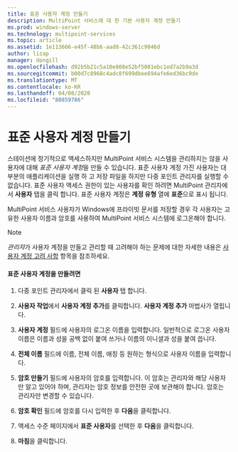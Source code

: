 ```yaml
---
title: 표준 사용자 계정 만들기
description: MultiPoint 서비스에 대 한 기본 사용자 계정 만들기
ms.prod: windows-server
ms.technology: multipoint-services
ms.topic: article
ms.assetid: 1e113666-e45f-48b6-aad8-42c361c9046d
author: lizap
manager: dongill
ms.openlocfilehash: d92b5b21c5a10e808e52bf5081ebc1ed7a2b9a3d
ms.sourcegitcommit: b00d7c8968c4adc8f699dbee694afe6ed36bc9de
ms.translationtype: MT
ms.contentlocale: ko-KR
ms.lasthandoff: 04/08/2020
ms.locfileid: "80859786"
---
```

# <a name="create-a-standard-user-account"></a>표준 사용자 계정 만들기
스테이션에 정기적으로 액세스하지만 MultiPoint 서비스 시스템을 관리하지는 않을 사용자에 대해 *표준 사용자 계정*을 만들 수 있습니다. 표준 사용자 계정 가진 사용자는 대부분의 애플리케이션을 실행 하 고 저장 파일을 하지만 다중 포인트 관리자를 실행할 수 없습니다. 표준 사용자 액세스 권한이 있는 사용자를 확인 하려면 MultiPoint 관리자에서 **사용자** 탭을 클릭 합니다. 표준 사용자 계정은 **계정 유형** 열에 **표준**으로 표시 됩니다.  
  
MultiPoint 서비스 사용자가 Windows에 프라이빗 문서를 저장할 경우 각 사용자는 고유한 사용자 이름과 암호를 사용하여 MultiPoint 서비스 시스템에 로그온해야 합니다.  
  
> [!NOTE]  
> *관리자*가 사용자 계정을 만들고 관리할 때 고려해야 하는 문제에 대한 자세한 내용은 [사용자 계정 고려 사항](User-Account-Considerations.md) 항목을 참조하세요.  
  
#### <a name="to-create-a-standard-user-account"></a>표준 사용자 계정을 만들려면  
  
1.  다중 포인트 관리자에서 클릭 된 **사용자** 탭 합니다.  
  
2.  **사용자 작업**에서 **사용자 계정 추가**를 클릭합니다. **사용자 계정 추가** 마법사가 열립니다.  
  
3.  **사용자 계정** 필드에 사용자의 로그온 이름을 입력합니다. 일반적으로 로그온 사용자 이름은 이름과 성을 공백 없이 붙여 쓰거나 이름의 이니셜과 성을 붙여 씁니다.  
  
4.  **전체 이름** 필드에 이름, 전체 이름, 애칭 등 원하는 형식으로 사용자 이름을 입력합니다.  
  
5.  **암호 만들기** 필드에 사용자의 암호를 입력합니다. 이 암호는 관리자와 해당 사용자만 알고 있어야 하며, 관리자는 암호 정보를 안전한 곳에 보관해야 합니다. 암호는 관리자만 변경할 수 있습니다.  
  
6.  **암호 확인** 필드에 암호를 다시 입력한 후 **다음**을 클릭합니다.  
  
7.  액세스 수준 페이지에서 **표준 사용자**를 선택한 후 **다음**을 클릭합니다.  
  
8.  **마침**을 클릭합니다.  